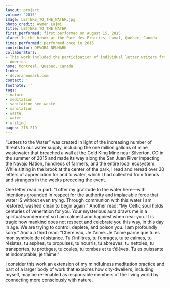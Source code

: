 ```yaml
---
layout: project
volume: '2015'
image: LETTERS_TO_THE_WATER.jpg
photo_credit: Aymen Lajmi
title: LETTERS TO THE WATER
first_performed: first performed on August 15, 2015
place: In the brook at the Parc des Prairies, Laval, Quebec, Canada
times_performed: performed once in 2015
contributor: DEVORA NEUMARK
collaborators:
- This work included the participation of individual letter writers from across North
  America
home: Montreal, Quebec, Canada
links:
- devoraneumark.com
contact: ''
footnote: ''
tags:
- nature
- meditation
- sanitation see waste
- sanitation
- waste
- water
- writing
pages: 218-219
---
```


“Letters to the Water” was created in light of the increasing number of threats to our water supply, including the one million gallons of mine wastewater that breached a wall at the Gold King Mine near Silverton, CO in the summer of 2015 and made its way along the San Juan River impacting the Navajo Nation, hundreds of farmers, and the entire local ecosystem. While sitting in the brook at the center of the park, I read and reread over 30 letters of appreciation for and to water, which I had collected from friends and strangers in the weeks preceding the event.

One letter read in part: “I offer my gratitude to the water here—with intentions grounded in respect for the authority and implacable force that water IS without even trying. Through communion with this water I am restored, washed clean to begin again.” Another read: “My Celtic soul holds centuries of veneration for you. Your mysterious aura draws me in a spiritual wonderment so I am calmest and happiest when near you. It is tragic how mankind does not respect and celebrate you this way, in this day in age. We are trying to control, deplete, and poison you. I am profoundly sorry.” And a a third read: “Chère eau, Je t’aime. Je t’aime parce que tu es mon symbole de résistance. Tu t’infiltres, tu t’enrages, tu te calmes, tu résistes, tu aspires, tu propulses, tu nourris, tu abreuves, tu nettoies, tu transportes, tu protèges, tu coules, tu tombes et tu t’élèves. Tu es puissante et indomptable, je t’aime.”

I consider this work an extension of my mindfulness meditation practice and part of a larger body of work that explores how city-dwellers, including myself, may be re-enabled as responsible members of the living world by connecting more consciously with nature.
